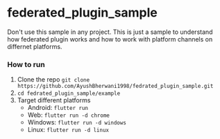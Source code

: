 # federated_plugin_sample

Don't use this sample in any project. This is just a sample to understand how federated plugin works and how to work with platform channels on differnet platforms.

### How to run
1. Clone the repo ```git clone https://github.com/AyushBherwani1998/fedrated_plugin_sample.git```
2. `cd fedrated_plugin_sample/example`
3. Target different platforms
   - Android: `flutter run`
   - Web: `flutter run -d chrome`
   - Windows: `flutter run -d windows`
   - Linux: `flutter run -d linux`
